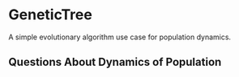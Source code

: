 # GeneticTree

A simple evolutionary algorithm use case for population dynamics.

## Questions About Dynamics of Population

